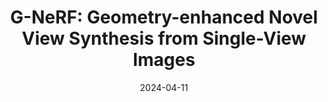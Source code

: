 ---
title: "G-NeRF: Geometry-enhanced Novel View Synthesis from Single-View Images"
collection: conferences
permalink: /publication/G-NeRF
date: 2024-04-11
year: "2024"
venue: "CVPR"
city: 
state: ""
thumbnail: "G-NeRF.png"
teaser :
authors: "Zixiong Huang, Qi Chen, Libo Sun, Yifan Yang, Naizhou Wang, Qi Wu, Mingkui Tan"
bibtex: G-NeRF.txt
uri: G-NeRF.pdf
arxiv: https://arxiv.org/abs/2404.07474
project: 
source: https://github.com/llrtt/G-NeRF
poster: 
data:
---